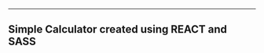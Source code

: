 
----------------------------------------------
Simple Calculator created using REACT and SASS
----------------------------------------------

